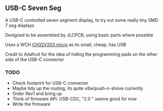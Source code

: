 ## USB-C Seven Seg
A USB-C controlled seven segment display, to try out some really tiny SMD 7 seg displays

Designed to be assembled by JLCPCB, using basic parts where possible

Uses a WCH [CH32V203 micro](https://github.com/openwch/ch32v20x) as its small, cheap, has USB 

Credit to Adafruit for the idea of hiding the programming pads on the other side of the USB-C connector

### TODO
- Check footprint for USB-C connector
- Maybe tidy up the routing, its quite vibe/push-n-shove currently
- Order Rev1 and bring up
- Think of firmware API. USB-CDC, "2.0 <enter>" seems good for now
- Write the firmware
